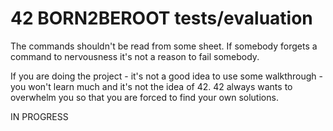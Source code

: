 # 42 BORN2BEROOT tests/evaluation

The commands shouldn't be read from some sheet.
If somebody forgets a command to nervousness it's not a reason to fail somebody.

If you are doing the project - it's not a good idea to use some walkthrough - you won't learn much and it's not the idea of 42. 42 always wants to overwhelm you so that you are forced to find your own solutions.

IN PROGRESS